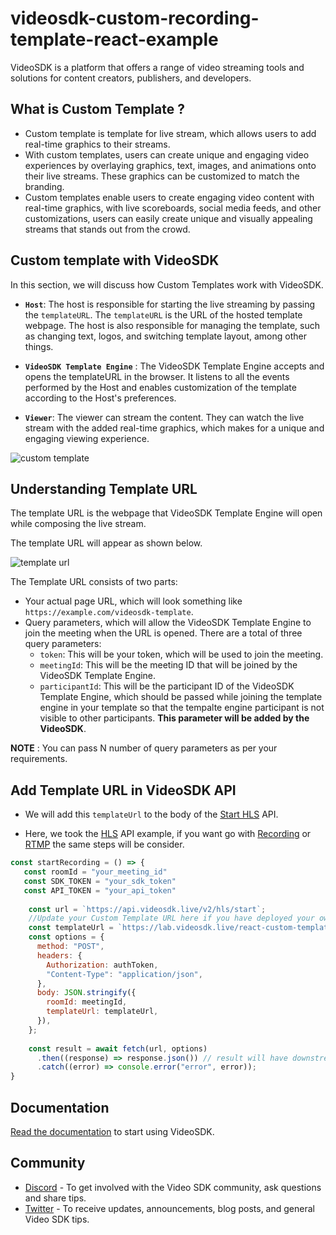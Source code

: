 # videosdk-custom-recording-template-react-example

VideoSDK is a platform that offers a range of video streaming tools and solutions for content creators, publishers, and developers.

## What is Custom Template ? 

- Custom template is template for live stream, which allows users to add real-time graphics to their streams.
- With custom templates, users can create unique and engaging video experiences by overlaying graphics, text, images, and animations onto their live streams. These graphics can be customized to match the branding.
- Custom templates enable users to create engaging video content with real-time graphics, with live scoreboards, social media feeds, and other customizations, users can easily create unique and visually appealing streams that stands out from the crowd.

## Custom template with VideoSDK

In this section, we will discuss how Custom Templates work with VideoSDK.

- **`Host`**: The host is responsible for starting the live streaming by passing the `templateURL`. The `templateURL` is the URL of the hosted template webpage. The host is also responsible for managing the template, such as changing text, logos, and switching template layout, among other things.

- **`VideoSDK Template Engine`** : The VideoSDK Template Engine accepts and opens the templateURL in the browser. It listens to all the events performed by the Host and enables customization of the template according to the Host's preferences.

- **`Viewer`**: The viewer can stream the content. They can watch the live stream with the added real-time graphics, which makes for a unique and engaging viewing experience.

![custom template](https://cdn.videosdk.live/website-resources/docs-resources/custom_template.png)

## Understanding Template URL

The template URL is the webpage that VideoSDK Template Engine will open while composing the live stream.

The template URL will appear as shown below.

![template url](https://cdn.videosdk.live/website-resources/docs-resources/custom_template_url.png)

The Template URL consists of two parts:

- Your actual page URL, which will look something like `https://example.com/videosdk-template`.
- Query parameters, which will allow the VideoSDK Template Engine to join the meeting when the URL is opened. There are a total of three query parameters:
  - `token`: This will be your token, which will be used to join the meeting.
  - `meetingId`: This will be the meeting ID that will be joined by the VideoSDK Template Engine.
  - `participantId`: This will be the participant ID of the VideoSDK Template Engine, which should be passed while joining the template engine in your template so that the tempalte engine participant is not visible to other participants. **This parameter will be added by the** **VideoSDK**.
  
 **NOTE** : You can pass N number of query parameters as per your requirements.

## Add Template URL in VideoSDK API

- We will add this `templateUrl` to the body of the [Start HLS](https://docs.videosdk.live/api-reference/realtime-communication/start-hlsStream) API.

- Here, we took the [HLS](https://docs.videosdk.live/api-reference/realtime-communication/start-hlsStream) API example, if you want go with [Recording](https://docs.videosdk.live/api-reference/realtime-communication/start-recording) or [RTMP](https://docs.videosdk.live/api-reference/realtime-communication/start-livestream) the same steps will be consider.

```js
const startRecording = () => {
   const roomId = "your_meeting_id"
   const SDK_TOKEN = "your_sdk_token"
   const API_TOKEN = "your_api_token"
    
    const url = `https://api.videosdk.live/v2/hls/start`;
    //Update your Custom Template URL here if you have deployed your own
    const templateUrl = `https://lab.videosdk.live/react-custom-template-demo?meetingId=${meetingId}&token=${authToken}`;
    const options = {
      method: "POST",
      headers: {
        Authorization: authToken,
        "Content-Type": "application/json",
      },
      body: JSON.stringify({
        roomId: meetingId,
        templateUrl: templateUrl,
      }),
    };
    
    const result = await fetch(url, options)
      .then((response) => response.json()) // result will have downstreamUrl
      .catch((error) => console.error("error", error));
}

```

## Documentation

[Read the documentation](https://docs.videosdk.live/) to start using VideoSDK.

## Community

- [Discord](https://discord.gg/Gpmj6eCq5u) - To get involved with the Video SDK community, ask questions and share tips.
- [Twitter](https://twitter.com/video_sdk) - To receive updates, announcements, blog posts, and general Video SDK tips.

